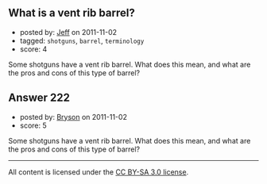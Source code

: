 ## What is a vent rib barrel?

- posted by: [Jeff](https://stackexchange.com/users/-1/85-jeff) on 2011-11-02
- tagged: `shotguns`, `barrel`, `terminology`
- score: 4

Some shotguns have a vent rib barrel.  What does this mean, and what are the pros and cons of this type of barrel?


## Answer 222

- posted by: [Bryson](https://stackexchange.com/users/-1/32-bryson) on 2011-11-02
- score: 5

Some shotguns have a vent rib barrel.  What does this mean, and what are the pros and cons of this type of barrel?



---

All content is licensed under the [CC BY-SA 3.0 license](https://creativecommons.org/licenses/by-sa/3.0/).
